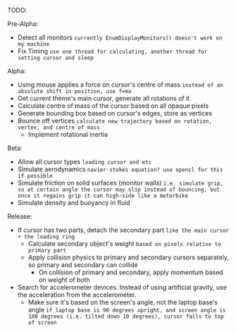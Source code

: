 TODO:

Pre-Alpha:
- Detect all monitors `currently EnumDisplayMonitors() doesn't work on my machine`
- Fix Timing `use one thread for calculating, another thread for setting cursor and sleep`


Alpha:
- Using mouse applies a force on cursor's centre of mass `instead of an absolute shift in position, use f=ma`
- Get current theme's main cursor, generate all rotations of it
- Calculate centre of mass of the cursor based on all opaque pixels
- Generate bounding box based on cursor's edges, store as vertices
- Bounce off vertices `calculate new trajectory based on rotation, vertex, and centre of mass`
  - Implement rotational inertia


Beta:
- Allow all cursor types `loading cursor and etc`
- Simulate aerodynamics `navier-stokes equation? use opencl for this if possible`
- Simulate friction on solid surfaces (monitor walls) `i.e. simulate grip, so at certain angle the cursor may slip instead of bouncing, but once it regains grip it can high-side like a motorbike`
- Simulate density and buoyancy in fluid

Release:
- If cursor has two parts, detach the secondary part `like the main cursor + the loading ring`
  - Calculate secondary object's weight `based on pixels relative to primary part`
  - Apply collision physics to primary and secondary cursors separately, so primary and secondary can collide
    - On collision of primary and secondary, apply momentum based on weight of both
- Search for accelerometer devices. Instead of using artificial gravity, use the acceleration from the accelerometer.
  - Make sure it's based on the screen's angle, not the laptop base's angle `if laptop base is 90 degrees upright, and screen angle is 100 degrees (i.e. tilted down 10 degrees), cursor falls to top of screen`
